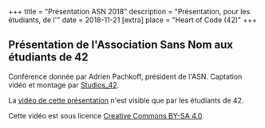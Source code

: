 +++
title = "Présentation ASN 2018"
description = "Présentation, pour les étudiants, de l'"
date = 2018-11-21
[extra]
place = "Heart of Code (42)"
+++

## Présentation de l'Association Sans Nom aux étudiants de 42

Conférence donnée par Adrien Pachkoff, président de l'ASN.
Captation vidéo et montage par [Studios_42](https://studios.42.fr/).

La [vidéo de cette présentation](https://tv.42.fr/video/5audecYZKAqP7aFCQ) n'est visible que par les étudiants de 42.

Cette vidéo est sous licence
[Creative Commons BY-SA 4.0](https://creativecommons.org/licenses/by-sa/4.0/deed.fr).
